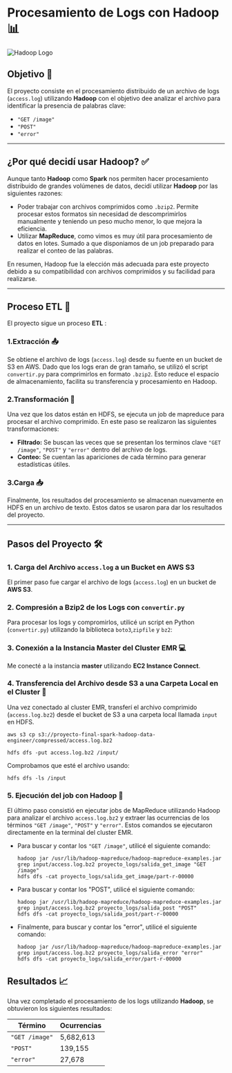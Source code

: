 # **Procesamiento de Logs con Hadoop** 📊
![Hadoop Logo](https://github.com/user-attachments/assets/e7461ddc-c9a4-4589-87be-eda411201820)


## **Objetivo** 📝

El proyecto consiste en el procesamiento distribuido de un archivo de logs (`access.log`) utilizando **Hadoop** con el objetivo dee analizar el archivo para identificar la presencia de palabras clave:

- `"GET /image"`
- `"POST"`
- `"error"`

---
## **¿Por qué decidí usar Hadoop?** ✅

Aunque tanto **Hadoop** como **Spark** nos permiten hacer procesamiento distribuido de grandes volúmenes de datos, decidí utilizar **Hadoop** por las siguientes razones:
   - Poder trabajar con archivos comprimidos como `.bzip2`. Permite procesar estos formatos sin necesidad de descomprimirlos manualmente y teniendo un peso mucho menor, lo que mejora la eficiencia.
   - Utilizar **MapReduce**, como vimos es muy útil para procesamiento de datos en lotes. Sumado a que disponiamos de un job preparado para realizar el conteo de las palabras.

En resumen, Hadoop fue la elección más adecuada para este proyecto debido a su compatibilidad con archivos comprimidos y su facilidad para realizarse.

---
## **Proceso ETL** 🔧

El proyecto sigue un proceso **ETL** :

### **1.Extracción** 📤
Se obtiene el archivo de logs (`access.log`) desde su fuente en un bucket de S3 en AWS. Dado que los logs eran de gran tamaño, se utilizó el script `convertir.py` para comprimirlos en formato `.bzip2`. Esto reduce el espacio de almacenamiento, facilita su transferencia y procesamiento en Hadoop.

### **2.Transformación** 🔄
Una vez que los datos están en HDFS, se ejecuta un job de mapreduce para procesar el archivo comprimido. En este paso se realizaron las siguientes transformaciones:
- **Filtrado:** Se buscan las veces que se presentan los terminos clave `"GET /image"`, `"POST"` y `"error"` dentro del archivo de logs.
- **Conteo:** Se cuentan las apariciones de cada término para generar estadísticas útiles.
### **3.Carga** 📥
Finalmente, los resultados del procesamiento se almacenan nuevamente en HDFS en un archivo de texto. Estos datos se usaron para dar los resultados del proyecto.

---

## **Pasos del Proyecto** 🛠️

### **1. Carga del Archivo `access.log` a un Bucket en AWS S3** 

El primer paso fue cargar el archivo de logs (`access.log`) en un bucket de **AWS S3**.

### **2. Compresión a Bzip2 de los Logs con `convertir.py`** 

Para procesar los logs y compromirlos, utilicé un script en Python (`convertir.py`) utilizando la biblioteca `boto3`,`zipfile` y `bz2`:

### **3. Conexión a la Instancia Master del Cluster EMR** 💻

Me conecté a la instancia **master** utilizando **EC2 Instance Connect**.
### **4. Transferencia del Archivo desde S3 a una Carpeta Local en el Cluster** 📂

Una vez conectado al cluster EMR, transferí el archivo comprimido (`access.log.bz2`) desde el bucket de S3 a una carpeta local llamada `input` en HDFS. 

  ```aws s3 cp s3://proyecto-final-spark-hadoop-data-engineer/compressed/access.log.bz2```
  
  ```hdfs dfs -put access.log.bz2 /input/```

  Comprobamos que esté el archivo usando:

  ```hdfs dfs -ls /input```
### **5. Ejecución del job con Hadoop** 🚀

El último paso consistió en ejecutar jobs de MapReduce utilizando Hadoop para analizar el archivo `access.log.bz2` y extraer las ocurrencias de los términos `"GET /image"`, `"POST"` y `"error"`. Estos comandos se ejecutaron directamente en la terminal del cluster EMR.

- Para buscar y contar los `"GET /image"`, utilicé el siguiente comando:
  ```
  hadoop jar /usr/lib/hadoop-mapreduce/hadoop-mapreduce-examples.jar grep input/access.log.bz2 proyecto_logs/salida_get_image "GET /image"
  hdfs dfs -cat proyecto_logs/salida_get_image/part-r-00000
- Para buscar y contar los "POST", utilicé el siguiente comando:
  ```
  hadoop jar /usr/lib/hadoop-mapreduce/hadoop-mapreduce-examples.jar grep input/access.log.bz2 proyecto_logs/salida_post "POST"
  hdfs dfs -cat proyecto_logs/salida_post/part-r-00000
- Finalmente, para buscar y contar los "error", utilicé el siguiente comando:
  ```
  hadoop jar /usr/lib/hadoop-mapreduce/hadoop-mapreduce-examples.jar grep input/access.log.bz2 proyecto_logs/salida_error "error"
  hdfs dfs -cat proyecto_logs/salida_error/part-r-00000
  
## **Resultados** 📈

Una vez completado el procesamiento de los logs utilizando **Hadoop**, se obtuvieron los siguientes resultados:

| **Término**       | **Ocurrencias** |
|--------------------|-----------------|
| `"GET /image"`     | 5,682,613       |
| `"POST"`           | 139,155         |
| `"error"`          | 27,678          |
